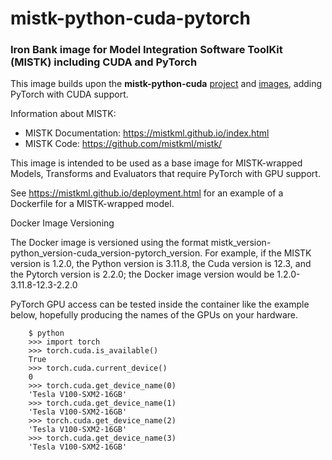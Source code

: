 # mistk-python-cuda-pytorch
### Iron Bank image for Model Integration Software ToolKit (MISTK) including CUDA and PyTorch
This image builds upon the **mistk-python-cuda** [project](https://repo1.dso.mil/dsop/nextgen-federal/mistk/mistk-python-cuda)
and 
[images](https://ironbank.dso.mil/repomap/details;registry1Path=nextgen-federal%2Fmistk%2Fmistk-python-cuda),
adding PyTorch with CUDA support.  

Information about MISTK:
- MISTK Documentation: https://mistkml.github.io/index.html
- MISTK Code: https://github.com/mistkml/mistk/

This image is intended to be used as a base image for MISTK-wrapped Models, Transforms and Evaluators
that require PyTorch with GPU support.

See https://mistkml.github.io/deployment.html for an example of a Dockerfile for a MISTK-wrapped model.  

Docker Image Versioning

The Docker image is versioned using the format mistk_version-python_version-cuda_version-pytorch_version. For example, if the MISTK version is 1.2.0, the Python version is 3.11.8, the Cuda version is 12.3, and the Pytorch version is 2.2.0; the Docker image version would be 1.2.0-3.11.8-12.3-2.2.0

PyTorch GPU access can be tested inside the container like the example below, hopefully producing the names
of the GPUs on your hardware.
```
    $ python
    >>> import torch
    >>> torch.cuda.is_available()
    True
    >>> torch.cuda.current_device()
    0
    >>> torch.cuda.get_device_name(0)
    'Tesla V100-SXM2-16GB'
    >>> torch.cuda.get_device_name(1)
    'Tesla V100-SXM2-16GB'
    >>> torch.cuda.get_device_name(2)
    'Tesla V100-SXM2-16GB'
    >>> torch.cuda.get_device_name(3)
    'Tesla V100-SXM2-16GB'
```
